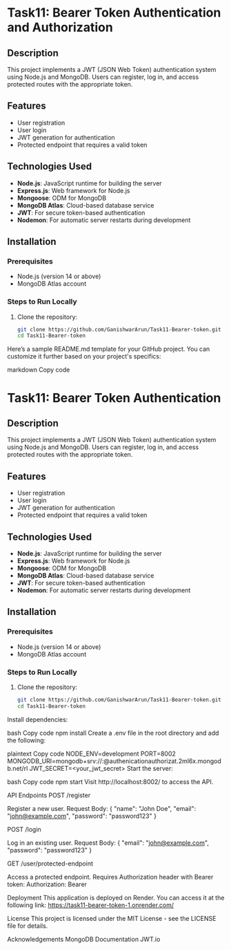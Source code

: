 # Task11: Bearer Token Authentication and Authorization

## Description
This project implements a JWT (JSON Web Token) authentication system using Node.js and MongoDB. Users can register, log in, and access protected routes with the appropriate token.

## Features
- User registration
- User login
- JWT generation for authentication
- Protected endpoint that requires a valid token

## Technologies Used
- **Node.js**: JavaScript runtime for building the server
- **Express.js**: Web framework for Node.js
- **Mongoose**: ODM for MongoDB
- **MongoDB Atlas**: Cloud-based database service
- **JWT**: For secure token-based authentication
- **Nodemon**: For automatic server restarts during development

## Installation

### Prerequisites
- Node.js (version 14 or above)
- MongoDB Atlas account

### Steps to Run Locally
1. Clone the repository:
   ```bash
   git clone https://github.com/GanishwarArun/Task11-Bearer-token.git
   cd Task11-Bearer-token

   
Here’s a sample README.md template for your GitHub project. You can customize it further based on your project's specifics:

markdown
Copy code
# Task11: Bearer Token Authentication

## Description
This project implements a JWT (JSON Web Token) authentication system using Node.js and MongoDB. Users can register, log in, and access protected routes with the appropriate token.

## Features
- User registration
- User login
- JWT generation for authentication
- Protected endpoint that requires a valid token

## Technologies Used
- **Node.js**: JavaScript runtime for building the server
- **Express.js**: Web framework for Node.js
- **Mongoose**: ODM for MongoDB
- **MongoDB Atlas**: Cloud-based database service
- **JWT**: For secure token-based authentication
- **Nodemon**: For automatic server restarts during development

## Installation

### Prerequisites
- Node.js (version 14 or above)
- MongoDB Atlas account

### Steps to Run Locally
1. Clone the repository:
   ```bash
   git clone https://github.com/GanishwarArun/Task11-Bearer-token.git
   cd Task11-Bearer-token
Install dependencies:

bash
Copy code
npm install
Create a .env file in the root directory and add the following:

plaintext
Copy code
NODE_ENV=development
PORT=8002
MONGODB_URI=mongodb+srv://<username>:<password>@authenicationauthorizat.2ml6x.mongodb.net/rl
JWT_SECRET=<your_jwt_secret>
Start the server:

bash
Copy code
npm start
Visit http://localhost:8002/ to access the API.

API Endpoints
POST /register

Register a new user.
Request Body: {
  "name": "John Doe",
  "email": "john@example.com",
  "password": "password123"
}

POST /login

Log in an existing user.
Request Body: {
  "email": "john@example.com",
  "password": "password123"
}


GET /user/protected-endpoint

Access a protected endpoint.
Requires Authorization header with Bearer token: Authorization: Bearer <token>


Deployment
This application is deployed on Render. You can access it at the following link:  https://task11-bearer-token-1.onrender.com/


License
This project is licensed under the MIT License - see the LICENSE file for details.

Acknowledgements
MongoDB Documentation
JWT.io
